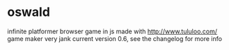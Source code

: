 # oswald
infinite platformer browser game in js
made with http://www.tululoo.com/ game maker
very jank
current version 0.6, see the changelog for more info
